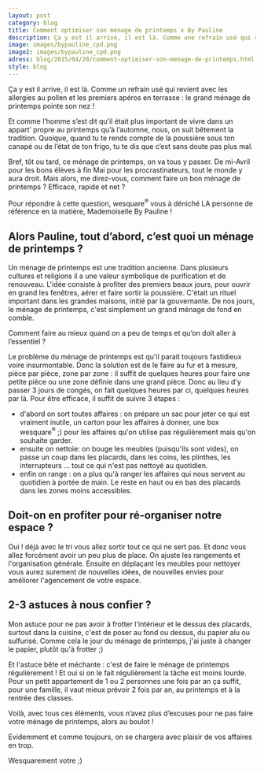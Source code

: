 ```yaml
---
layout: post
category: blog
title: Comment optimiser son ménage de printemps x By Pauline
description: Ça y est il arrive, il est là. Comme une refrain usé qui revient avec les allergies au pollen et les premiers apéros en terrasse...
image: images/bypauline_cpd.png
image2: images/bypauline_cpd.png
adress: blog/2015/04/20/comment-optimiser-son-menage-de-printemps.html
style: blog
---
```


<p class="intro">Ça y est il arrive, il est là. Comme un refrain usé qui revient avec les allergies au pollen et les premiers apéros en terrasse : le grand ménage de printemps pointe son nez !<p/> 

<p class="intro">Et comme l’homme s’est dit qu’il était plus important de vivre dans un appart’ propre au printemps qu’à l’automne, nous, on suit bêtement la tradition. Quoique, quand tu te rends compte de la poussière sous ton canapé ou de l’état de ton frigo, tu te dis que c’est sans doute pas plus mal.</p>

<p class="intro">Bref, tôt ou tard, ce ménage de printemps, on va tous y passer. De mi-Avril pour les bons élèves à fin Mai pour les procrastinateurs, tout le monde y aura droit. Mais alors, me direz-vous, comment faire un bon ménage de printemps ? Efficace, rapide et net ?</p> 

<p class="intro">Pour répondre à cette question, wesquare<sup>&reg;</sup> vous à déniché LA personne de référence en la matière, Mademoiselle By Pauline !</p>

<h2>Alors Pauline, tout d’abord, c’est quoi un ménage de printemps ?</h2>

<p>Un ménage de printemps est une tradition ancienne. Dans plusieurs cultures et religions il a une valeur symbolique de purification et de renouveau. L'idée consiste à profiter des premiers beaux jours, pour ouvrir en grand les fenêtres, aérer et faire sortir la poussière. C'était un rituel important dans les grandes maisons, initié par la gouvernante. De nos jours, le ménage de printemps, c'est simplement un grand ménage de fond en comble.</p> 

<p>Comment faire au mieux quand on a peu de temps et qu’on doit aller à l’essentiel ?</p>

<p>Le problème du ménage de printemps est qu'il parait toujours fastidieux voire insurmontable. Donc la solution est de le faire au fur et à mesure, pièce par pièce, zone par zone : il suffit de quelques heures pour faire une petite pièce ou une zone définie dans une grand pièce. Donc au lieu d'y passer 3 jours de congés, on fait quelques heures par ci, quelques heures par là. 
Pour être efficace, il suffit de suivre 3 étapes :</p>
<ul>
	<li>d'abord on sort toutes affaires : on prépare un sac pour jeter ce qui est vraiment inutile, un carton pour les affaires à donner, une box wesquare<sup>&reg;</sup> ;) pour les affaires qu'on utilise pas régulièrement mais qu'on souhaite garder. </li>
	<li>ensuite on nettoie: on bouge les meubles (puisqu'ils sont vides), on passe un coup dans les placards, dans les coins, les plinthes, les interrupteurs ... tout ce qui n'est pas nettoyé au quotidien. </li>
	<li>enfin on range : on a plus qu'à ranger les affaires qui nous servent au quotidien à portée de main. Le reste en haut ou en bas des placards dans les zones moins accessibles. </li>

</ul>

<h2>Doit-on en profiter pour ré-organiser notre espace ?</h2>

<p>Oui ! déjà avec le tri vous allez sortir tout ce qui ne sert pas. Et donc vous allez forcément avoir un peu plus de place. On ajuste les rangements et l'organisation générale.  Ensuite en déplaçant les meubles pour nettoyer vous aurez surement de nouvelles idées, de nouvelles envies pour améliorer l'agencement de votre espace.</p> 

<h2>2-3 astuces à nous confier ?</h2>

<p>Mon astuce pour ne pas avoir à frotter l'intérieur et le dessus des placards, surtout dans la cuisine, c'est de poser au fond ou dessus, du papier alu ou sulfurisé. Comme cela le jour du ménage de printemps, j'ai juste à changer le papier, plutôt qu'à frotter ;)</p>

<p>Et l'astuce bête et méchante : c'est de faire le ménage de printemps régulièrement ! Et oui si on le fait régulièrement la tâche est moins lourde. Pour un petit appartement de 1 ou 2 personnes une fois par an ça suffit, pour une famille, il vaut mieux prévoir 2 fois par an, au printemps et à la rentrée des classes.</p> 

<p class="intro">Voilà, avec tous ces éléments, vous n’avez plus d’excuses pour ne pas faire votre ménage de printemps, alors au boulot !</p>

<p class="intro">Evidemment et comme toujours, on se chargera avec plaisir de vos affaires en trop.</p>

<p class="intro">Wesquarement votre ;)</p>

